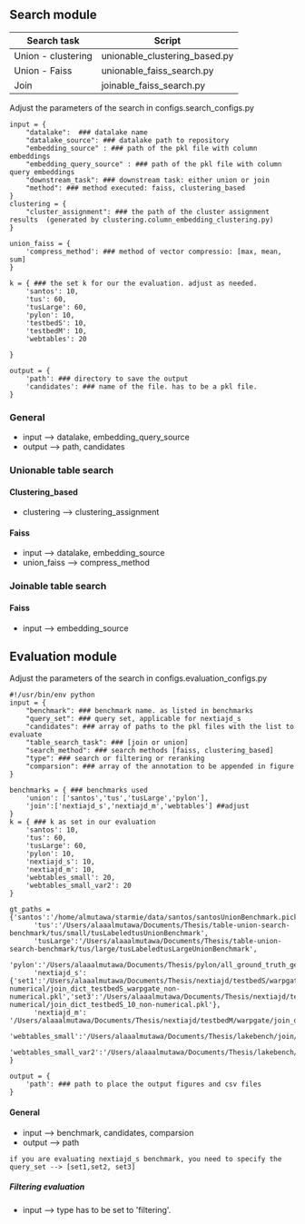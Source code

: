 ## Search module 

| Search task | Script | 
|----------|----------|
|   Union - clustering  |   unionable_clustering_based.py |
|   Union - Faiss  |  unionable_faiss_search.py |  
|Join |joinable_faiss_search.py|

Adjust the parameters of the search in configs.search_configs.py 

`````
input = {
    "datalake":  ### datalake name
    "datalake_source": ### datalake path to repository 
    "embedding_source" : ### path of the pkl file with column embeddings 
    "embedding_query_source" : ### path of the pkl file with column query embeddings
    "downstream_task": ### downstream task: either union or join
    "method": ### method executed: faiss, clustering_based 
}
clustering = {
    "cluster_assignment": ### the path of the cluster assignment results  (generated by clustering.column_embedding_clustering.py)
}

union_faiss = {
    'compress_method': ### method of vector compressio: [max, mean, sum]
}

k = { ### the set k for our the evaluation. adjust as needed. 
    'santos': 10,
    'tus': 60,
    'tusLarge': 60,
    'pylon': 10,
    'testbedS': 10,
    'testbedM': 10,
    'webtables': 20

}

output = {
    'path': ### directory to save the output
    'candidates': ### name of the file. has to be a pkl file. 
}
`````
### General 
- input --> datalake, embedding_query_source
- output --> path, candidates 
### Unionable table search 
#### Clustering_based 
- clustering --> clustering_assignment 

#### Faiss
- input --> datalake, embedding_source
- union_faiss --> compress_method


### Joinable table search 
#### Faiss
- input --> embedding_source

## Evaluation module 
Adjust the parameters of the search in configs.evaluation_configs.py 
`````
#!/usr/bin/env python
input = {
    "benchmark": ### benchmark name. as listed in benchmarks 
    "query_set": ### query set, applicable for nextiajd_s 
    "candidates": ### array of paths to the pkl files with the list to evaluate 
    "table_search_task": ### [join or union]
    "search_method": ### search methods [faiss, clustering_based]
    "type": ### search or filtering or reranking
    "comparsion": ### array of the annotation to be appended in figure  
}

benchmarks = { ### benchmarks used 
    'union': ['santos','tus','tusLarge','pylon'],
    'join':['nextiajd_s','nextiajd_m','webtables'] ##adjust 
}
k = { ### k as set in our evaluation 
    'santos': 10,
    'tus': 60,
    'tusLarge': 60,
    'pylon': 10,
    'nextiajd_s': 10,
    'nextiajd_m': 10,
    'webtables_small': 20,
    'webtables_small_var2': 20
}

gt_paths = {'santos':'/home/almutawa/starmie/data/santos/santosUnionBenchmark.pickle',
      'tus':'/Users/alaaalmutawa/Documents/Thesis/table-union-search-benchmark/tus/small/tusLabeledtusUnionBenchmark',
      'tusLarge':'/Users/alaaalmutawa/Documents/Thesis/table-union-search-benchmark/tus/large/tusLabeledtusLargeUnionBenchmark',
      'pylon':'/Users/alaaalmutawa/Documents/Thesis/pylon/all_ground_truth_general.pkl',
      'nextiajd_s': {'set1':'/Users/alaaalmutawa/Documents/Thesis/nextiajd/testbedS/warpgate/join_dict_testbedS_warpgate.pkl','set2':'/Users/alaaalmutawa/Documents/Thesis/nextiajd/testbedS/warpgate_non-numerical/join_dict_testbedS_warpgate_non-numerical.pkl','set3':'/Users/alaaalmutawa/Documents/Thesis/nextiajd/testbedS/10_non-numerical/join_dict_testbedS_10_non-numerical.pkl'},
      'nextiajd_m': '/Users/alaaalmutawa/Documents/Thesis/nextiajd/testbedM/warpgate/join_dict_testbedM_warpgate.pkl',
       'webtables_small':'/Users/alaaalmutawa/Documents/Thesis/lakebench/join/webtable/join_dict_webtable_small.pkl',
        'webtables_small_var2':'/Users/alaaalmutawa/Documents/Thesis/lakebench/join/webtable/small_var2/join_dict_webtable_small_var2.pkl'
}

output = { 
    'path': ### path to place the output figures and csv files 
}

`````
#### General
- input --> benchmark, candidates, comparsion 
- output --> path

`````
if you are evaluating nextiajd_s benchmark, you need to specify the query_set --> [set1,set2, set3]
`````
##### Filtering evaluation
 - input --> type has to be set to 'filtering'. 








